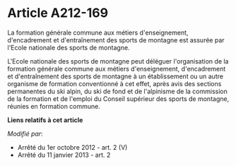 # Article A212-169

La formation générale commune aux métiers d'enseignement, d'encadrement et d'entraînement des sports de montagne est assurée
par l'Ecole nationale des sports de montagne.

L'Ecole nationale des sports de montagne peut déléguer l'organisation de la formation générale commune aux métiers
d'enseignement, d'encadrement et d'entraînement des sports de montagne à un établissement ou un autre organisme de formation
conventionné à cet effet, après avis des sections permanentes du ski alpin, du ski de fond et de l'alpinisme de la commission
de la formation et de l'emploi du Conseil supérieur des sports de montagne, réunies en formation commune.

**Liens relatifs à cet article**

_Modifié par_:

  - Arrêté du 1er octobre 2012 - art. 2 (V)
  - Arrêté du 11 janvier 2013 - art. 2
